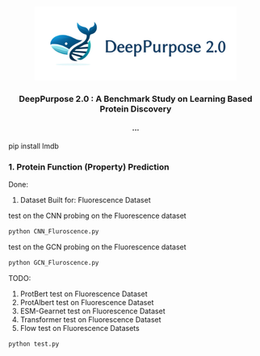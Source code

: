 <p align="center"><img src="figs/deeppurpose_pp_logo.png" alt="logo" width="400px" /></p>
<h3 align="center">
<p> DeepPurpose 2.0 : A Benchmark Study on Learning Based Protein Discovery<br></h3>
<h4 align="center">
<p> ... </h4>


pip install lmdb 



### 1. Protein Function (Property) Prediction


Done: 
1. Dataset Built for: Fluorescence Dataset 

test on the CNN probing on the Fluorescence dataset

```python
python CNN_Fluroscence.py
```

test on the GCN probing on the Fluorescence dataset

```python
python GCN_Fluroscence.py
```


TODO: 
1. ProtBert test on Fluorescence Dataset 
2. ProtAlbert test on Fluorescence Dataset
3. ESM-Gearnet test on Fluorescence Dataset
3. Transformer test on Fluorescence Dataset
4. Flow test on Fluorescence Datasets

```python
python test.py
```
